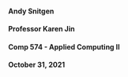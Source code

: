#### Andy Snitgen
#### Professor Karen Jin
#### Comp 574 - Applied Computing II
#### October 31, 2021